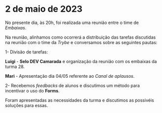 # 2 de maio de 2023

No presente dia, às 20h, foi realizada uma reunião entre o time de *Embaixas*.

Na reunião, alinhamos como ocorrerá a distribuição das tarefas discutidas na reunião com o time da *Trybe* e conversamos sobre as seguintes pautas:

1- Divisão de tarefas:

**Luigi** - **Selo DEV Camarada** e organização da reunião com os embaixas da turma 28.

**Mari** - Apresentação dia 04/05 referente ao *Canal de aplausos*.

2- Recebemos *feedbacks* de alunos e discutimos um método para incentivar o uso do **Forms**.

Foram apresentadas as necessidades da turma e discutimos as possivéis soluções para essas.
